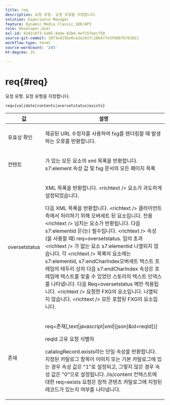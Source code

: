 ```yaml
---
title: req
description: 요청 유형. 요청 유형을 지정합니다.
solution: Experience Manager
feature: Dynamic Media Classic,SDK/API
role: Developer,User
exl-id: 9242c873-5a85-4ede-82b6-4ef15feecf50
source-git-commit: 38f3e425be0ce3e241fc18b477e3f68b7b763b51
workflow-type: tm+mt
source-wordcount: '243'
ht-degree: 2%

---
```


# req{#req}

요청 유형. 요청 유형을 지정합니다.

`req={validate|contents|oversetstatus|exists}`

<table id="table_F39239E5244746DB9F253BB0D5E85D54"> 
 <thead> 
  <tr> 
   <th colname="col1" class="entry"> 값 </th> 
   <th colname="col2" class="entry"> 설명 </th> 
  </tr> 
 </thead>
 <tbody> 
  <tr> 
   <td colname="col1"> <p> <span class="codeph"> 유효성 확인</span> </p> </td> 
   <td colname="col2"> <p> 제공된 URL 수정자를 사용하여 fxg를 렌더링할 때 발생하는 오류를 반환합니다. </p> </td> 
  </tr> 
  <tr> 
   <td colname="col1"> <p> <span class="codeph"> 컨텐트</span> </p> </td> 
   <td colname="col2"> <p> 가 있는 모든 요소의 xml 목록을 반환합니다. <span class="codeph"> s7:element</span> 속성 값 및 fxg 문서의 모든 페이지 목록 </p> </td> 
  </tr> 
  <tr> 
   <td colname="col1"> <p> <span class="codeph"> oversetstatus</span> </p> </td> 
   <td colname="col2"> <p>XML 목록을 반환합니다. <span class="codeph"> &lt;richtext /&gt;</span> 요소가 과도하게 설정되었습니다. </p> <p>다음 XML 목록을 반환합니다. <span class="+ topic/ph pr-d/codeph codeph"> &lt;richtext /&gt;</span> 클라이언트측에서 처리하기 위해 오버세트 된 요소입니다. 전용 <span class="+ topic/ph pr-d/codeph codeph"> &lt;richtext /&gt;</span> 넘치는 요소가 반환됩니다. 다음 <span class="+ topic/ph pr-d/codeph codeph"> s7:elementid</span> 은(는) 필수입니다. <span class="+ topic/ph pr-d/codeph codeph"> &lt;richtext /&gt;</span> 속성(을 사용할 때) <span class="+ topic/ph pr-d/codeph codeph"> req=oversetstatus</span>. 임의 초과 <span class="+ topic/ph pr-d/codeph codeph"> &lt;richtext /&gt;</span> 가 없는 요소 <span class="+ topic/ph pr-d/codeph codeph"> s7:elementid</span> 나열되지 않습니다. 각 <span class="+ topic/ph pr-d/codeph codeph"> &lt;richtext /&gt;</span> 목록의 요소에는 <span class="+ topic/ph pr-d/codeph codeph"> s7:elementid</span>, <span class="+ topic/ph pr-d/codeph codeph"> s7:endCharIndex</span>오버세트 텍스트 프레임의 테두리 상자 다음 <span class="+ topic/ph pr-d/codeph codeph"> s7:endCharIndex</span> 속성은 프레임에 텍스트를 맞출 수 있었던 스토리의 텍스트 인덱스를 나타냅니다. 다음 <span class="+ topic/ph pr-d/codeph codeph"> Req=oversetstatus</span> 에만 적용됩니다. <span class="+ topic/ph pr-d/codeph codeph"> &lt;richtext /&gt;</span> 요청한 FXG의 요소입니다. 나열되지 않습니다. <span class="+ topic/ph pr-d/codeph codeph"> &lt;richtext /&gt;</span> 모든 포함된 FXG의 요소입니다. </p> </td> 
  </tr> 
  <tr> 
   <td colname="col1"> <p> <span class="codeph"> 존재</span> </p> </td> 
   <td colname="col2"> <p> <span class="codeph"> req=존재[,text|javascript|xml|{json[&amp;id=reqId]}]</span> </p> <p>reqId 고유 요청 식별자 </p> <p>catalogRecord.exists라는 단일 속성을 반환합니다. 지정된 카탈로그 항목이 이미지 또는 기본 카탈로그에 있는 경우 속성 값은 "1"로 설정되고, 그렇지 않은 경우 속성 값은 "0"으로 설정됩니다. /is/content 컨텍스트에 대한 req=exists 요청은 정적 콘텐츠 카탈로그에 지정된 레코드가 있는지 여부를 나타냅니다. </p> </td> 
  </tr> 
 </tbody> 
</table>
